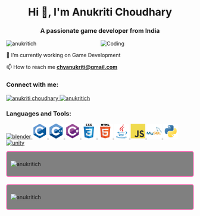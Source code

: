 <h1 align="center">Hi 👋, I'm Anukriti Choudhary</h1>
<h3 align="center">A passionate game developer from India</h3>

<img align="right" alt="Coding" width="250" src="https://media.tenor.com/QAIGME2QHqkAAAAj/capoo-gaming.gif">


<p align="left">
  <img src="https://komarev.com/ghpvc/?username=anukritich&label=Profile%20views&color=0e75b6&style=flat" alt="anukritich" />
</p>
<p>
   🔭 I’m currently working on Game Development 
</p>

 📫 How to reach me **chyanukriti@gmail.com**

<h3 align="left">Connect with me:</h3>
<p align="left">
  <a href="https://linkedin.com/in/anukriti choudhary" target="blank">
    <img align="center" src="https://raw.githubusercontent.com/rahuldkjain/github-profile-readme-generator/master/src/images/icons/Social/linked-in-alt.svg" alt="anukriti choudhary" height="30" width="40" />
  </a>
  <a href="https://www.hackerrank.com/anukritich" target="blank">
    <img align="center" src="https://raw.githubusercontent.com/rahuldkjain/github-profile-readme-generator/master/src/images/icons/Social/hackerrank.svg" alt="anukritich" height="30" width="40" />
  </a>
</p>

<h3 align="left">Languages and Tools:</h3>
<p align="left">
  <a href="https://www.blender.org/" target="_blank" rel="noreferrer">
    <img src="https://download.blender.org/branding/community/blender_community_badge_white.svg" alt="blender" width="40" height="40"/>
  </a>
  <a href="https://www.cprogramming.com/" target="_blank" rel="noreferrer">
    <img src="https://raw.githubusercontent.com/devicons/devicon/master/icons/c/c-original.svg" alt="c" width="40" height="40"/>
  </a>
  <a href="https://www.w3schools.com/cpp/" target="_blank" rel="noreferrer">
    <img src="https://raw.githubusercontent.com/devicons/devicon/master/icons/cplusplus/cplusplus-original.svg" alt="cplusplus" width="40" height="40"/>
  </a>
  <a href="https://www.w3schools.com/cs/" target="_blank" rel="noreferrer">
    <img src="https://raw.githubusercontent.com/devicons/devicon/master/icons/csharp/csharp-original.svg" alt="csharp" width="40" height="40"/>
  </a>
  <a href="https://www.w3schools.com/css/" target="_blank" rel="noreferrer">
    <img src="https://raw.githubusercontent.com/devicons/devicon/master/icons/css3/css3-original-wordmark.svg" alt="css3" width="40" height="40"/>
  </a>
  <a href="https://www.w3.org/html/" target="_blank" rel="noreferrer">
    <img src="https://raw.githubusercontent.com/devicons/devicon/master/icons/html5/html5-original-wordmark.svg" alt="html5" width="40" height="40"/>
  </a>
  <a href="https://www.java.com" target="_blank" rel="noreferrer">
    <img src="https://raw.githubusercontent.com/devicons/devicon/master/icons/java/java-original.svg" alt="java" width="40" height="40"/>
  </a>
  <a href="https://developer.mozilla.org/en-US/docs/Web/JavaScript" target="_blank" rel="noreferrer">
    <img src="https://raw.githubusercontent.com/devicons/devicon/master/icons/javascript/javascript-original.svg" alt="javascript" width="40" height="40"/>
  </a>
  <a href="https://www.mysql.com/" target="_blank" rel="noreferrer">
    <img src="https://raw.githubusercontent.com/devicons/devicon/master/icons/mysql/mysql-original-wordmark.svg" alt="mysql" width="40" height="40"/>
  </a>
  <a href="https://www.python.org" target="_blank" rel="noreferrer">
    <img src="https://raw.githubusercontent.com/devicons/devicon/master/icons/python/python-original.svg" alt="python" width="40" height="40"/>
  </a>
  <a href="https://unity.com/" target="_blank" rel="noreferrer">
    <img src="https://www.vectorlogo.zone/logos/unity3d/unity3d-icon.svg" alt="unity" width="40" height="40"/>
  </a>
</p>

<div style="background-color: grey; padding: 10px; border-radius: 5px; border: 2px solid #ff69b4; margin-bottom: 20px;">
  <p style="display: flex; align-items: center;">
    <img align="left" src="https://github-readme-stats.vercel.app/api/top-langs?username=anukritich&show_icons=true&locale=en&layout=compact" alt="anukritich" />
  </p>
</div>

<div style="background-color: grey; padding: 10px; border-radius: 5px; border: 2px solid #ff69b4; margin-bottom: 20px;">
  <p style="display: flex; align-items: center;">
    <img align="left" src="https://github-readme-stats.vercel.app/api?username=anukritich&show_icons=true&locale=en" alt="anukritich" />
  </p>
</div>
